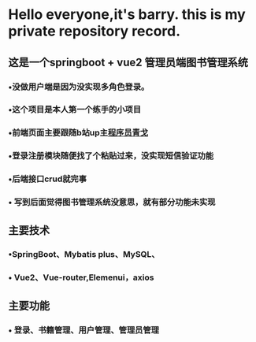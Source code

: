 # Hello everyone,it's barry. this is my private repository record.
## 这是一个springboot + vue2 管理员端图书管理系统
### •没做用户端是因为没实现多角色登录。
### •这个项目是本人第一个练手的小项目
### •前端页面主要跟随b站up主[程序员青戈](https://space.bilibili.com/402779077)
### •登录注册模块随便找了个粘贴过来，没实现短信验证功能
### •后端接口crud就完事
### •	写到后面觉得图书管理系统没意思，就有部分功能未实现
## 主要技术
### •SpringBoot、Mybatis plus、MySQL、
### •	Vue2、Vue-router,Elemenui，axios
## 主要功能	
### •	登录、书籍管理、用户管理、管理员管理



<!---
